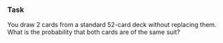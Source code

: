 ### Task 
You draw 2 cards from a standard 52-card deck without replacing them. What is the probability that both cards are of the same suit?
